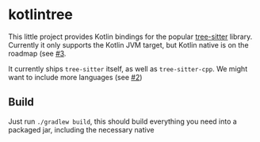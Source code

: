 # kotlintree

This little project provides Kotlin bindings for the popular [tree-sitter](http://github.com/tree-sitter/tree-sitter) library. Currently it only supports the Kotlin JVM target, but Kotlin native is on the roadmap (see [#3](https://github.com/oxisto/kotlintree/issues/3).

It currently ships `tree-sitter` itself, as well as `tree-sitter-cpp`. We might want to include more languages (see [#2](https://github.com/oxisto/kotlintree/issues/2))

## Build

Just run `./gradlew build`, this should build everything you need into a packaged jar, including the necessary native
